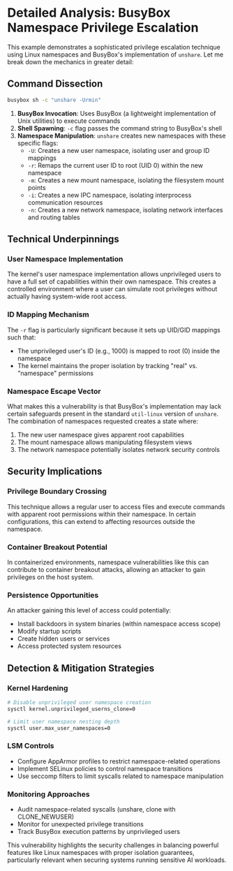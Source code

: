 # Detailed Analysis: BusyBox Namespace Privilege Escalation

This example demonstrates a sophisticated privilege escalation technique using Linux namespaces and BusyBox's implementation of `unshare`. Let me break down the mechanics in greater detail:

## Command Dissection
```bash
busybox sh -c "unshare -Urmin"
```

1. **BusyBox Invocation**: Uses BusyBox (a lightweight implementation of Unix utilities) to execute commands
2. **Shell Spawning**: `-c` flag passes the command string to BusyBox's shell
3. **Namespace Manipulation**: `unshare` creates new namespaces with these specific flags:
   - `-U`: Creates a new user namespace, isolating user and group ID mappings
   - `-r`: Remaps the current user ID to root (UID 0) within the new namespace
   - `-m`: Creates a new mount namespace, isolating the filesystem mount points
   - `-i`: Creates a new IPC namespace, isolating interprocess communication resources
   - `-n`: Creates a new network namespace, isolating network interfaces and routing tables

## Technical Underpinnings

### User Namespace Implementation
The kernel's user namespace implementation allows unprivileged users to have a full set of capabilities within their own namespace. This creates a controlled environment where a user can simulate root privileges without actually having system-wide root access.

### ID Mapping Mechanism
The `-r` flag is particularly significant because it sets up UID/GID mappings such that:
- The unprivileged user's ID (e.g., 1000) is mapped to root (0) inside the namespace
- The kernel maintains the proper isolation by tracking "real" vs. "namespace" permissions

### Namespace Escape Vector
What makes this a vulnerability is that BusyBox's implementation may lack certain safeguards present in the standard `util-linux` version of `unshare`. The combination of namespaces requested creates a state where:

1. The new user namespace gives apparent root capabilities
2. The mount namespace allows manipulating filesystem views
3. The network namespace potentially isolates network security controls

## Security Implications

### Privilege Boundary Crossing
This technique allows a regular user to access files and execute commands with apparent root permissions within their namespace. In certain configurations, this can extend to affecting resources outside the namespace.

### Container Breakout Potential
In containerized environments, namespace vulnerabilities like this can contribute to container breakout attacks, allowing an attacker to gain privileges on the host system.

### Persistence Opportunities
An attacker gaining this level of access could potentially:
- Install backdoors in system binaries (within namespace access scope)
- Modify startup scripts
- Create hidden users or services
- Access protected system resources

## Detection & Mitigation Strategies

### Kernel Hardening
```bash
# Disable unprivileged user namespace creation
sysctl kernel.unprivileged_userns_clone=0

# Limit user namespace nesting depth
sysctl user.max_user_namespaces=0
```

### LSM Controls
- Configure AppArmor profiles to restrict namespace-related operations
- Implement SELinux policies to control namespace transitions
- Use seccomp filters to limit syscalls related to namespace manipulation

### Monitoring Approaches
- Audit namespace-related syscalls (unshare, clone with CLONE_NEWUSER)
- Monitor for unexpected privilege transitions
- Track BusyBox execution patterns by unprivileged users

This vulnerability highlights the security challenges in balancing powerful features like Linux namespaces with proper isolation guarantees, particularly relevant when securing systems running sensitive AI workloads.
